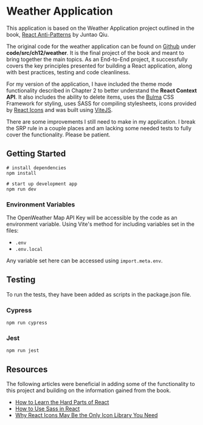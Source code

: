# Weather Application

This application is based on the Weather Application project outlined in the book, [React Anti-Patterns](https://www.packtpub.com/product/react-anti-patterns/9781805123972) by Juntao Qiu.

The original code for the weather application can be found on [Github](https://github.com/PacktPublishing/React-Anti-Patterns) under **code/src/ch12/weather**. It is the final project of the book and meant to bring together the main topics. As an End-to-End project, it successfully covers the key principles presented for building a React application, along with best practices, testing and code cleanliness.

For my version of the application, I have included the theme mode functionality described in Chapter 2 to better understand the **React Context API**. It also includes the ability to delete items, uses the [Bulma](https://bulma.io/) CSS Framework for styling, uses SASS for compiling stylesheets, icons provided by [React Icons](https://react-icons.github.io/react-icons/) and was built using [ViteJS](https://vitejs.dev/).

There are some improvements I still need to make in my application. I break the SRP rule in a couple places and am lacking some needed tests to fully cover the functionality. Please be patient.

## Getting Started


```shell
# install dependencies
npm install

# start up development app
npm run dev
```

### Environment Variables

The OpenWeather Map API Key will be accessible by the code as an environment variable. Using Vite's method for including variables set in the files:

- `.env`
- `.env.local`

Any variable set here can be accessed using `import.meta.env`.

## Testing

To run the tests, they have been added as scripts in the package.json file.

### Cypress

```shell
npm run cypress
```

### Jest

```shell
npm run jest
```

## Resources

The following articles were beneficial in adding some of the functionality to this project and building on the information gained from the book.

- [How to Learn the Hard Parts of React](https://www.freecodecamp.org/news/hard-parts-of-react/)
- [How to Use Sass in React](https://www.makeuseof.com/react-sass-how-use/)
- [Why React Icons May Be the Only Icon Library You Need](https://www.sitepoint.com/react-icons-library/)